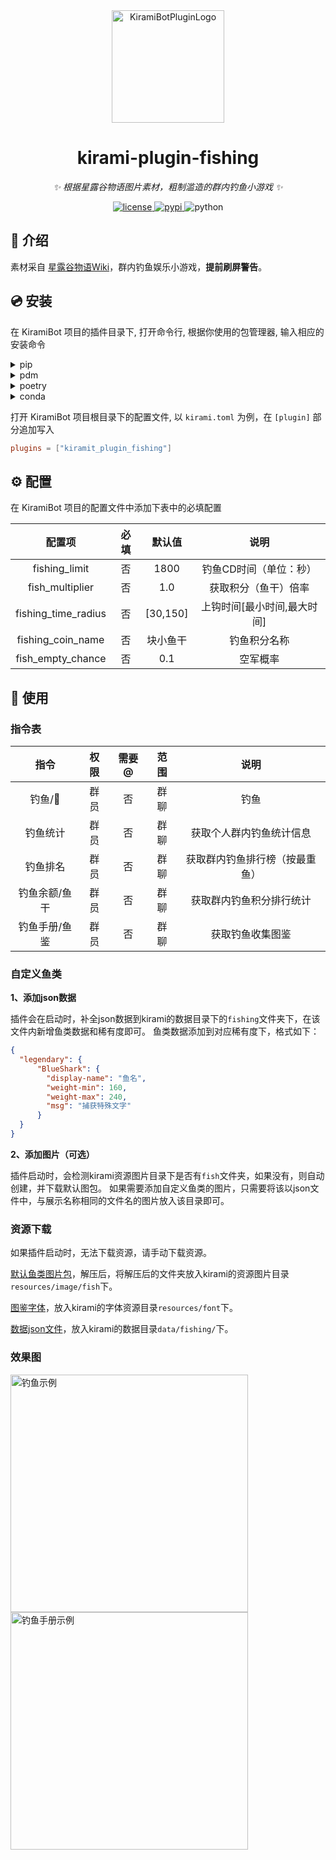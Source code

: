 <div align="center">
  <a href="#"><img src="https://kiramibot.dev/img/logo.svg" width="180" height="180" alt="KiramiBotPluginLogo"></a>
</div>

<div align="center">

# kirami-plugin-fishing

_✨ 根据星露谷物语图片素材，粗制滥造的群内钓鱼小游戏 ✨_


<a href="./LICENSE">
    <img src="https://img.shields.io/github/license/owner/kirami-plugin-fishing.svg" alt="license">
</a>
<a href="https://pypi.python.org/pypi/kirami-plugin-fishing">
    <img src="https://img.shields.io/pypi/v/kirami-plugin-fishing.svg" alt="pypi">
</a>
<img src="https://img.shields.io/badge/python-3.10+-blue.svg" alt="python">

</div>


## 📖 介绍

素材采自 [星露谷物语Wiki](https://stardewvalleywiki.com/Stardew_Valley_Wiki)，群内钓鱼娱乐小游戏，**提前刷屏警告**。

## 💿 安装

在 KiramiBot 项目的插件目录下, 打开命令行, 根据你使用的包管理器, 输入相应的安装命令

<details>
<summary>pip</summary>
  
```bash
pip install kirami-plugin-fishing
```
</details>
<details>
<summary>pdm</summary>

```bash
pdm add kirami-plugin-fishing
```
</details>
<details>
<summary>poetry</summary>

```bash
poetry add kirami-plugin-fishing
```
</details>
<details>
<summary>conda</summary>

```bash
conda install kirami-plugin-fishing
```
</details>

打开 KiramiBot 项目根目录下的配置文件, 以 `kirami.toml` 为例，在 `[plugin]` 部分追加写入
```toml
plugins = ["kiramit_plugin_fishing"]
```

## ⚙️ 配置

在 KiramiBot 项目的配置文件中添加下表中的必填配置

|         配置项         | 必填 |   默认值    |       说明        |
|:-------------------:|:--:|:--------:|:---------------:|
|    fishing_limit    | 否  |   1800   |  钓鱼CD时间（单位：秒）   |
|   fish_multiplier   | 否  |   1.0    |   获取积分（鱼干）倍率    |
| fishing_time_radius | 否  | [30,150] | 上钩时间[最小时间,最大时间] |
|  fishing_coin_name  | 否  |   块小鱼干   |     钓鱼积分名称      |
|  fish_empty_chance  | 否  |   0.1    |      空军概率       |

## 🎉 使用
### 指令表
|   指令    | 权限 | 需要@ | 范围 |       说明        |
|:-------:|:--:|:---:|:--:|:---------------:|
|  钓鱼/🎣  | 群员 |  否  | 群聊 |       钓鱼        |
|  钓鱼统计   | 群员 |  否  | 群聊 |  获取个人群内钓鱼统计信息   |
|  钓鱼排名   | 群员 |  否  | 群聊 | 获取群内钓鱼排行榜（按最重鱼） |
| 钓鱼余额/鱼干 | 群员 |  否  | 群聊 |  获取群内钓鱼积分排行统计   |
| 钓鱼手册/鱼鉴 | 群员 |  否  | 群聊 |    获取钓鱼收集图鉴     |

### 自定义鱼类
**1、添加json数据**

插件会在启动时，补全json数据到kirami的数据目录下的`fishing`文件夹下，在该文件内新增鱼类数据和稀有度即可。
鱼类数据添加到对应稀有度下，格式如下：
```json
{
  "legendary": {
      "BlueShark": {
        "display-name": "鱼名",
        "weight-min": 160,
        "weight-max": 240,
        "msg": "捕获特殊文字"
      }
  }
}
```
**2、添加图片（可选）**

插件启动时，会检测kirami资源图片目录下是否有`fish`文件夹，如果没有，则自动创建，并下载默认图包。
如果需要添加自定义鱼类的图片，只需要将该以json文件中，与展示名称相同的文件名的图片放入该目录即可。

### 资源下载

如果插件启动时，无法下载资源，请手动下载资源。

[默认鱼类图片包](https://raw.githubusercontent.com/FrostN0v0/kirami-plugin-fishing/master/resources/fish.zip)，解压后，将解压后的文件夹放入kirami的资源图片目录`resources/image/fish`下。

[图鉴字体](https://raw.githubusercontent.com/FrostN0v0/kirami-plugin-fishing/master/resources/Uranus_Pixel_11Px.ttf)，放入kirami的字体资源目录`resources/font`下。

[数据json文件](https://raw.githubusercontent.com/FrostN0v0/kirami-plugin-fishing/master/resources/fishes.json)，放入kirami的数据目录`data/fishing/`下。

### 效果图
<img align="left" src="https://ghproxy.com/https://raw.githubusercontent.com/FrostN0v0/kirami-plugin-fishing/master/resources/example1.jpg" width='380px' alt="钓鱼示例">

<img align="left" src="https://ghproxy.com/https://raw.githubusercontent.com/FrostN0v0/kirami-plugin-fishing/master/resources/example2.jpg" width='380px' alt="钓鱼手册示例">

